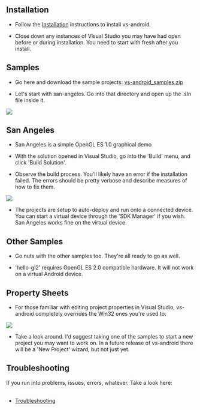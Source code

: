 

## Installation ##

  * Follow the [Installation](Installation.md) instructions to install vs-android.

  * Close down any instances of Visual Studio you may have had open before or during installation. You need to start with fresh after you install.

## Samples ##

  * Go here and download the sample projects:
[vs-android\_samples.zip](http://vs-android.googlecode.com/files/vs-android_samples.zip)

  * Let's start with san-angeles. Go into that directory and open up the .sln file inside it.

<img src='http://www.gavpugh.com/img/vs-android/san_angeles_devenv.png' align='center'>


<h2>San Angeles</h2>

<ul><li>San Angeles is a simple OpenGL ES 1.0 graphical demo</li></ul>

<ul><li>With the solution opened in Visual Studio, go into the 'Build' menu, and click 'Build Solution'.</li></ul>

<ul><li>Observe the build process. You'll likely have an error if the installation failed. The errors should be pretty verbose and describe measures of how to fix them.</li></ul>

<img src='http://www.gavpugh.com/img/vs-android/san_angeles_success.png' align='center'>

<ul><li>The projects are setup to auto-deploy and run onto a connected device. You can start a virtual device through the 'SDK Manager' if you wish. San Angeles works fine on the virtual device.</li></ul>


<h2>Other Samples</h2>

<ul><li>Go nuts with the other samples too. They're all ready to go as well.</li></ul>

<ul><li>'hello-gl2' requires OpenGL ES 2.0 compatible hardware. It will not work on a virtual Android device.</li></ul>


<h2>Property Sheets</h2>

<ul><li>For those familiar with editing project properties in Visual Studio, vs-android completely overrides the Win32 ones you're used to:</li></ul>

<img src='http://www.gavpugh.com/img/vs-android/prop_page.png' align='center'>

<ul><li>Take a look around. I'd suggest taking one of the samples to start a new project you may want to work on. In a future release of vs-android there will be a 'New Project' wizard, but not just yet.</li></ul>

<h2>Troubleshooting</h2>

If you run into problems, issues, errors, whatever. Take a look here:<br>
<br>
<ul><li><a href='Troubleshooting.md'>Troubleshooting</a>
